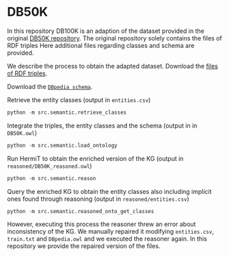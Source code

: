 
# DB50K

In this repository DB100K is an adaption of the dataset provided in the original [DB50K repository](https://github.com/bxshi/ConMask).
The original repository solely contains the files of RDF triples
Here additional files regarding classes and schema are provided.

We describe the process to obtain the adapted dataset.
Download the [files of RDF triples](https://drive.google.com/drive/folders/1YBKw4nOnbscpDeTD_gWxfcpHRFG3MY20).

Download the [`DBpedia schema`](https://databus.dbpedia.org/ontologies/dbpedia.org/ontology--DEV/2023.11.27-081000/ontology--DEV_type=parsed.owl).

Retrieve the entity classes (output in `entities.csv`)

```python
python -m src.semantic.retrieve_classes
```

Integrate the triples, the entity classes and the schema (output in in `DB50K.owl`)

```python
python -m src.semantic.load_ontology
```

Run HermiT to obtain the enriched version of the KG (output in `reasoned/DB50K_reasoned.owl`)

```python
python -m src.semantic.reason
```

Query the enriched KG to obtain the entity classes also including implicit ones found through reasoning (output in `reasoned/entities.csv`)

```python
python -m src.semantic.reasoned_onto_get_classes
```

However, executing this process the reasoner threw an error about inconsistency of the KG. We manually repaired it modifying `entities.csv`, `train.txt` and `DBpedia.owl` and we executed the reasoner again. In this repository we provide the repaired version of the files.
